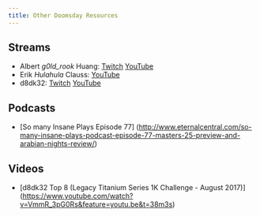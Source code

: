 ```yaml
---
title: Other Doomsday Resources
---
```


## Streams

- Albert *g0ld_rook* Huang:
  [Twitch](https://www.twitch.tv/g0ld_rook)
  [YouTube](https://www.youtube.com/channel/UC5uCLmqksd7KrHdKa6Gxmaw)
- Erik *Hulahula* Clauss:
  [YouTube](https://www.youtube.com/channel/UC8jP7pO-rpfhn0_Bg7CIp2w)
- d8dk32:
  [Twitch](https://www.twitch.tv/ddftguy)
  [YouTube](https://www.youtube.com/channel/UCD0Os6qvXicEZl6gJ_xPXGw)

## Podcasts

- [So many Insane Plays Episode 77]
  (http://www.eternalcentral.com/so-many-insane-plays-podcast-episode-77-masters-25-preview-and-arabian-nights-review/)

## Videos

- [d8dk32 Top 8 (Legacy Titanium Series 1K Challenge - August 2017)]
  (https://www.youtube.com/watch?v=VmmR_3pG0Rs&feature=youtu.be&t=38m3s)
